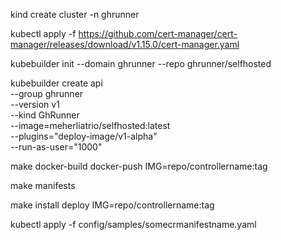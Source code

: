 <!-- create a cluster for managing your API and resources -->
kind create cluster -n ghrunner

<!-- Install cert-manager in cluster -->
kubectl apply -f https://github.com/cert-manager/cert-manager/releases/download/v1.15.0/cert-manager.yaml  

kubebuilder init --domain ghrunner  --repo ghrunner/selfhosted 


<!-- plugins are used to generate deployment config for container -- IMPORTANT -->
kubebuilder create api \
  --group ghrunner \
  --version v1 \
  --kind GhRunner \
  --image=meherliatrio/selfhosted:latest \
  --plugins="deploy-image/v1-alpha" \
  --run-as-user="1000" 
<!-- NOT CERTAIN HOW USEFUL THESE ARE
  --image-container-command="memcached,-m=64,modern,-v" \
  --image-container-port="11211" \ -->

<!-- create a Docker image for controller and use this image to install the controller in your cluster -->
make docker-build docker-push IMG=repo/controllername:tag

<!-- generate manifests for CRD and sample resource -->
make manifests

<!-- install CRD in cluster -->
make install deploy IMG=repo/controllername:tag

<!-- create a resource from CRD -->
kubectl apply -f config/samples/somecrmanifestname.yaml

